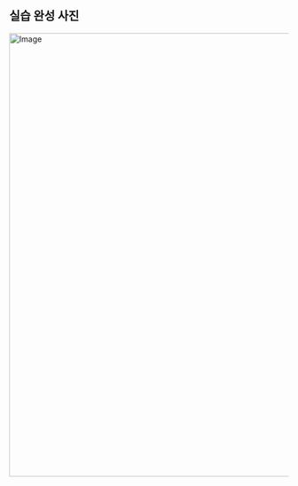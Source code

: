 ## 실습 완성 사진

<img width="800" alt="Image" src="https://github.com/user-attachments/assets/7aef146b-4180-494f-820e-017ea7b1567a" />
